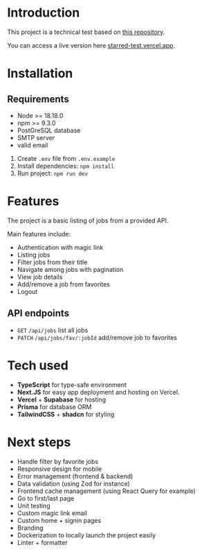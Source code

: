 # Introduction
This project is a technical test based on [this repository](https://github.com/starred-com/starred-case).

You can access a live version here [starred-test.vercel.app](https://starred-test.vercel.app/).

# Installation

## Requirements
- Node >= 18.18.0
- npm >= 9.3.0
- PostGreSQL database
- SMTP server 
- valid email

1. Create `.env` file from `.env.example`
1. Install dependencies: `npm install`
2. Run project: `npm run dev`

# Features
The project is a basic listing of jobs from a provided API.

Main features include:
- Authentication with magic link
- Listing jobs
- Filter jobs from their title
- Navigate among jobs with pagination
- View job details
- Add/remove a job from favorites
- Logout

## API endpoints
- `GET` `/api/jobs` list all jobs
- `PATCH` `/api/jobs/fav/:jobId` add/remove job to favorites

# Tech used

- **TypeScript** for type-safe environment
- **Next.JS** for easy app deployment and hosting on Vercel.
- **Vercel** + **Supabase** for hosting
- **Prisma** for database ORM
- **TailwindCSS** + **shadcn** for styling

# Next steps
- Handle filter by favorite jobs
- Responsive design for mobile
- Error management (frontend & backend)
- Data validation (using Zod for instance)
- Frontend cache management (using React Query for example)
- Go to first/last page
- Unit testing
- Custom magic link email
- Custom home + signin pages
- Branding
- Dockerization to locally launch the project easily
- Linter + formatter
